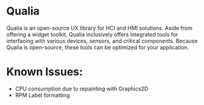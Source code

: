 # Qualia
Qualia is an open-source UX library for HCI and HMI solutions. Aside from offering a widget toolkit, Qualia inclusively offers integrated tools for interfacing with various devices, sensors, and critical components.  Because Qualia is open-source, these tools can be optimized for your application.

# Known Issues:
- CPU consumption due to repainting with Graphics2D
- RPM Label formatting
